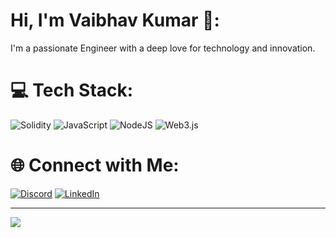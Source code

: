 # Hi, I'm Vaibhav Kumar 👋:
I'm a passionate Engineer with a deep love for technology and innovation. 


# 💻 Tech Stack:
![Solidity](https://img.shields.io/badge/Solidity-%23363636.svg?style=for-the-badge&logo=solidity&logoColor=white) ![JavaScript](https://img.shields.io/badge/javascript-%23323330.svg?style=for-the-badge&logo=javascript&logoColor=%23F7DF1E) ![NodeJS](https://img.shields.io/badge/node.js-6DA55F?style=for-the-badge&logo=node.js&logoColor=white) ![Web3.js](https://img.shields.io/badge/web3.js-F16822?style=for-the-badge&logo=web3.js&logoColor=white)


# 🌐 Connect with Me:
[![Discord](https://img.shields.io/badge/Discord-%237289DA.svg?logo=discord&logoColor=white)](https://discord.gg/vaikr) [![LinkedIn](https://img.shields.io/badge/LinkedIn-%230077B5.svg?logo=linkedin&logoColor=white)](https://linkedin.com/in/vaikr14) 




---
[![](https://visitcount.itsvg.in/api?id=vaikr14&icon=0&color=0)](https://visitcount.itsvg.in)

